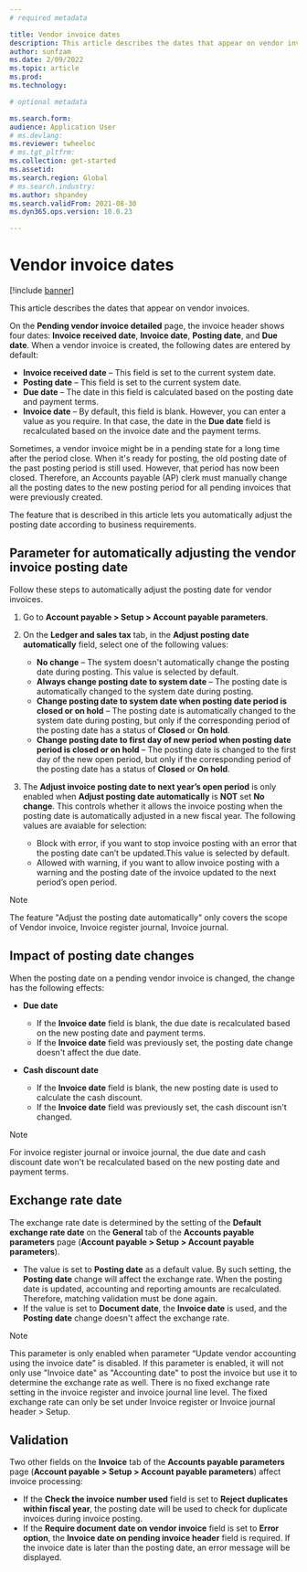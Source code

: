 ```yaml
---
# required metadata

title: Vendor invoice dates
description: This article describes the dates that appear on vendor invoices. It also explains how to automatically adjust the posting date.
author: sunfzam
ms.date: 2/09/2022
ms.topic: article
ms.prod: 
ms.technology: 

# optional metadata

ms.search.form: 
audience: Application User
# ms.devlang: 
ms.reviewer: twheeloc
# ms.tgt_pltfrm: 
ms.collection: get-started
ms.assetid: 
ms.search.region: Global
# ms.search.industry: 
ms.author: shpandey
ms.search.validFrom: 2021-08-30
ms.dyn365.ops.version: 10.0.23

---
```


# Vendor invoice dates

[!include [banner](../includes/banner.md)]

This article describes the dates that appear on vendor invoices. 

On the **Pending vendor invoice detailed** page, the invoice header shows four dates: **Invoice received date**, **Invoice date**, **Posting date**, and **Due date**. When a vendor invoice is created, the following dates are entered by default:

- **Invoice received date** – This field is set to the current system date.
- **Posting date** – This field is set to the current system date. 
- **Due date** – The date in this field is calculated based on the posting date and payment terms.
- **Invoice date** – By default, this field is blank. However, you can enter a value as you require. In that case, the date in the **Due date** field is recalculated based on the invoice date and the payment terms.

Sometimes, a vendor invoice might be in a pending state for a long time after the period close. When it's ready for posting, the old posting date of the past posting period is still used. However, that period has now been closed. Therefore, an Accounts payable (AP) clerk must manually change all the posting dates to the new posting period for all pending invoices that were previously created.

The feature that is described in this article lets you automatically adjust the posting date according to business requirements.

## Parameter for automatically adjusting the vendor invoice posting date

Follow these steps to automatically adjust the posting date for vendor invoices.

1.	Go to **Account payable \> Setup \> Account payable parameters**.
2.	On the **Ledger and sales tax** tab, in the **Adjust posting date automatically** field, select one of the following values:

    - **No change** – The system doesn't automatically change the posting date during posting. This value is selected by default.
    - **Always change posting date to system date** – The posting date is automatically changed to the system date during posting.
    - **Change posting date to system date when posting date period is closed or on hold** – The posting date is  automatically changed to the system date during posting, but only if the corresponding period of the posting date has a status of **Closed** or **On hold**.
    - **Change posting date to first day of new period when posting date period is closed or on hold** – The posting date is changed to the first day of the new open period, but only if the corresponding period of the posting date has a status of **Closed** or **On hold**.
3.  The **Adjust invoice posting date to next year’s open period** is only enabled when  **Adjust posting date automatically** is **NOT** set **No change**. This controls whether it allows the invoice posting when the posting date is automatically adjusted in a new fiscal year. The following values are avaiable for selection:
    - Block with error, if you want to stop invoice posting with an error that the posting date can’t be updated.This value is selected by default.
    - Allowed with warning, if you want to allow invoice posting with a warning and the posting date of the invoice updated to the next period’s open period.
  
> [!NOTE]
> The feature "Adjust the posting date automatically" only covers the scope of Vendor invoice, Invoice register journal, Invoice journal. 
 
## Impact of posting date changes

When the posting date on a pending vendor invoice is changed, the change has the following effects:

- **Due date**

    - If the **Invoice date** field is blank, the due date is recalculated based on the new posting date and payment terms.
    - If the **Invoice date** field was previously set, the posting date change doesn't affect the due date.

- **Cash discount date**

    - If the **Invoice date** field is blank, the new posting date is used to calculate the cash discount.
    - If the **Invoice date** field was previously set, the cash discount isn't changed.
      
> [!NOTE]
> For invoice register journal or invoice journal, the due date and cash discount date won't be recalculated based on the new posting date and payment terms.
      
## Exchange rate date

The exchange rate date is determined by the setting of the **Default exchange rate date** on the **General** tab of the **Accounts payable parameters** page (**Account payable \> Setup \> Account payable parameters**).

- The value is set to **Posting date** as a default value. By such setting, the **Posting date** change will affect the exchange rate. When the posting date is updated, accounting and reporting amounts are recalculated. Therefore, matching validation must be done again.
- If the value is set to **Document date**, the **Invoice date** is used, and the **Posting date** change doesn't affect the exchange rate. 

> [!NOTE]
> This parameter is only enabled when parameter “Update vendor accounting using the invoice date” is disabled. If this parameter is enabled, it will not only use "Invoice date" as "Accounting date" to post the invoice but use it to determine the exchange rate as well.
> There is no fixed exchange rate setting in the invoice register and invoice journal line level. The fixed exchange rate can only be set under Invoice register or Invoice journal header \> Setup.

## Validation

Two other fields on the **Invoice** tab of the **Accounts payable parameters** page (**Account payable \> Setup \> Account payable parameters**) affect invoice processing:

- If the **Check the invoice number used** field is set to **Reject duplicates within fiscal year**, the posting date will be used to check for duplicate invoices during invoice posting.
- If the **Require document date on vendor invoice** field is set to **Error option**, the **Invoice date on pending invoice header** field is required. If the invoice date is later than the posting date, an error message will be displayed.
